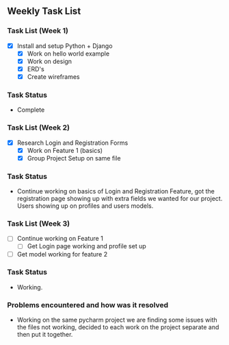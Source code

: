 ## Weekly Task List
  
### Task List (Week 1)

- [x] Install and setup Python + Django
    - [x] Work on hello world example
    - [x] Work on design
    - [x] ERD's
    - [X] Create wireframes

### Task Status
- Complete

### Task List (Week 2)

- [x] Research Login and Registration Forms
    - [x] Work on Feature 1 (basics)
    - [x] Group Project Setup on same file

### Task Status
- Continue working on basics of Login and Registration Feature, got the registration page showing up with extra fields we wanted for our project. Users showing up on profiles and users models.

### Task List (Week 3)

- [ ] Continue working on Feature 1
    - [ ] Get Login page working and profile set up
- [ ] Get model working for feature 2

### Task Status
- Working.

### Problems encountered and how was it resolved
- Working on the same  pycharm project we are finding some issues with the files not working, decided to each work on the project separate and then put it together.
